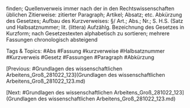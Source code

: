 finden; Quellenverweis immer nach der in den Rechtswissenschaften üblichen Zitierweise: 
zitierter Paragraph; Artikel; Absatz; etc. Abkürzung des Gesetzes; Aufbau des 
Kurzverweises: §/ Art.; Abs.; Nr.; S. H.S. (Satz und Halbsatznummer; lit. (littera) Aufzählg. 
Bezeichnung des Gesetzes in Kurzform; nach Gesetzestexten alphabetisch zu sortieren; 
mehrere Fassungen chronologisch absteigend

   Tags & Topics:
   #Abs
   #Fassung
   #kurzverweise
   #Halbsatznummer
   #Kurzverweis
   #Gesetz
   #Fassungen
   #Paragraph
   #Abkürzung

[Previous: #Grundlagen des wissenschaftlichen Arbeitens_Groß_281022_123](Grundlagen des wissenschaftlichen Arbeitens_Groß_281022_123.md)

[Next: #Grundlagen des wissenschaftlichen Arbeitens_Groß_281022_123](Grundlagen des wissenschaftlichen Arbeitens_Groß_281022_123.md)